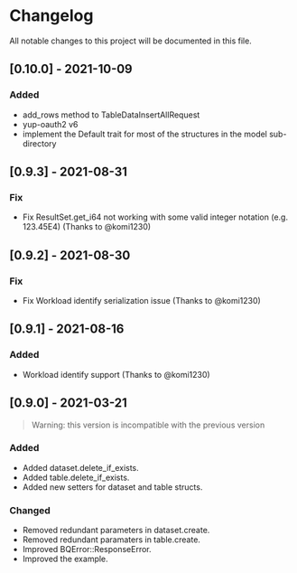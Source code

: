 # Changelog

All notable changes to this project will be documented in this file.

## [0.10.0] - 2021-10-09

### Added

- add_rows method to TableDataInsertAllRequest
- yup-oauth2 v6
- implement the Default trait for most of the structures in the model sub-directory

## [0.9.3] - 2021-08-31

### Fix 

- Fix ResultSet.get_i64 not working with some valid integer notation (e.g. 123.45E4) (Thanks to @komi1230)


## [0.9.2] - 2021-08-30

### Fix

- Fix Workload identify serialization issue (Thanks to @komi1230)

## [0.9.1] - 2021-08-16

### Added

- Workload identify support (Thanks to @komi1230)

## [0.9.0] - 2021-03-21

> Warning: this version is incompatible with the previous version

### Added

- Added dataset.delete_if_exists.
- Added table.delete_if_exists.
- Added new setters for dataset and table structs.

### Changed

- Removed redundant parameters in dataset.create.
- Removed redundant paramaters in table.create.
- Improved BQError::ResponseError.
- Improved the example.
